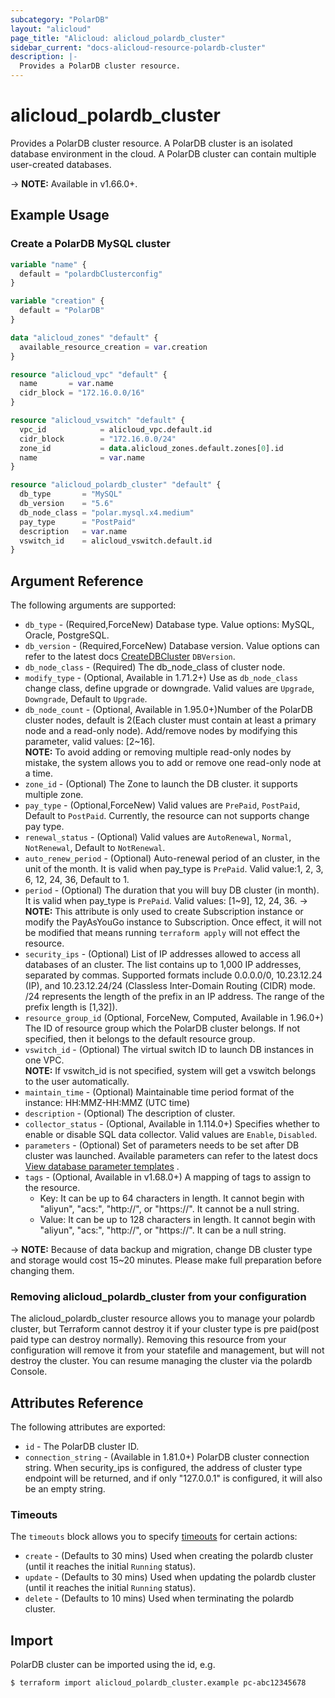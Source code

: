 ```yaml
---
subcategory: "PolarDB"
layout: "alicloud"
page_title: "Alicloud: alicloud_polardb_cluster"
sidebar_current: "docs-alicloud-resource-polardb-cluster"
description: |-
  Provides a PolarDB cluster resource.
---
```


# alicloud\_polardb\_cluster

Provides a PolarDB cluster resource. A PolarDB cluster is an isolated database
environment in the cloud. A PolarDB cluster can contain multiple user-created
databases.

-> **NOTE:** Available in v1.66.0+.

## Example Usage

### Create a PolarDB MySQL cluster

```terraform
variable "name" {
  default = "polardbClusterconfig"
}

variable "creation" {
  default = "PolarDB"
}

data "alicloud_zones" "default" {
  available_resource_creation = var.creation
}

resource "alicloud_vpc" "default" {
  name       = var.name
  cidr_block = "172.16.0.0/16"
}

resource "alicloud_vswitch" "default" {
  vpc_id            = alicloud_vpc.default.id
  cidr_block        = "172.16.0.0/24"
  zone_id           = data.alicloud_zones.default.zones[0].id
  name              = var.name
}

resource "alicloud_polardb_cluster" "default" {
  db_type       = "MySQL"
  db_version    = "5.6"
  db_node_class = "polar.mysql.x4.medium"
  pay_type      = "PostPaid"
  description   = var.name
  vswitch_id    = alicloud_vswitch.default.id
}
```

## Argument Reference

The following arguments are supported:

* `db_type` - (Required,ForceNew) Database type. Value options: MySQL, Oracle, PostgreSQL.
* `db_version` - (Required,ForceNew) Database version. Value options can refer to the latest docs [CreateDBCluster](https://help.aliyun.com/document_detail/98169.html) `DBVersion`.
* `db_node_class` - (Required) The db_node_class of cluster node.
* `modify_type` - (Optional, Available in 1.71.2+) Use as `db_node_class` change class, define upgrade or downgrade. Valid values are `Upgrade`, `Downgrade`, Default to `Upgrade`.
* `db_node_count` - (Optional, Available in 1.95.0+)Number of the PolarDB cluster nodes, default is 2(Each cluster must contain at least a primary node and a read-only node). Add/remove nodes by modifying this parameter, valid values: [2~16].  
    **NOTE:** To avoid adding or removing multiple read-only nodes by mistake, the system allows you to add or remove one read-only node at a time.
* `zone_id` - (Optional) The Zone to launch the DB cluster. it supports multiple zone.
* `pay_type` - (Optional,ForceNew) Valid values are `PrePaid`, `PostPaid`, Default to `PostPaid`. Currently, the resource can not supports change pay type.
* `renewal_status` - (Optional) Valid values are `AutoRenewal`, `Normal`, `NotRenewal`, Default to `NotRenewal`.
* `auto_renew_period` - (Optional) Auto-renewal period of an cluster, in the unit of the month. It is valid when pay_type is `PrePaid`. Valid value:1, 2, 3, 6, 12, 24, 36, Default to 1.
* `period` - (Optional) The duration that you will buy DB cluster (in month). It is valid when pay_type is `PrePaid`. Valid values: [1~9], 12, 24, 36.
-> **NOTE:** This attribute is only used to create Subscription instance or modify the PayAsYouGo instance to Subscription. Once effect, it will not be modified that means running `terraform apply` will not effect the resource.
* `security_ips` - (Optional) List of IP addresses allowed to access all databases of an cluster. The list contains up to 1,000 IP addresses, separated by commas. Supported formats include 0.0.0.0/0, 10.23.12.24 (IP), and 10.23.12.24/24 (Classless Inter-Domain Routing (CIDR) mode. /24 represents the length of the prefix in an IP address. The range of the prefix length is [1,32]).
* `resource_group_id` (Optional, ForceNew, Computed, Available in 1.96.0+) The ID of resource group which the PolarDB cluster belongs. If not specified, then it belongs to the default resource group.
* `vswitch_id` - (Optional) The virtual switch ID to launch DB instances in one VPC.  
    **NOTE:** If vswitch_id is not specified, system will get a vswitch belongs to the user automatically.
* `maintain_time` - (Optional) Maintainable time period format of the instance: HH:MMZ-HH:MMZ (UTC time)
* `description` - (Optional) The description of cluster.
* `collector_status` - (Optional, Available in 1.114.0+) Specifies whether to enable or disable SQL data collector. Valid values are `Enable`, `Disabled`.
* `parameters` - (Optional) Set of parameters needs to be set after DB cluster was launched. Available parameters can refer to the latest docs [View database parameter templates](https://www.alibabacloud.com/help/doc-detail/98122.htm) .
* `tags` - (Optional, Available in v1.68.0+) A mapping of tags to assign to the resource.
    - Key: It can be up to 64 characters in length. It cannot begin with "aliyun", "acs:", "http://", or "https://". It cannot be a null string.
    - Value: It can be up to 128 characters in length. It cannot begin with "aliyun", "acs:", "http://", or "https://". It can be a null string.

-> **NOTE:** Because of data backup and migration, change DB cluster type and storage would cost 15~20 minutes. Please make full preparation before changing them.

### Removing alicloud_polardb_cluster from your configuration
 
The alicloud_polardb_cluster resource allows you to manage your polardb cluster, but Terraform cannot destroy it if your cluster type is pre paid(post paid type can destroy normally). Removing this resource from your configuration will remove it from your statefile and management, but will not destroy the cluster. You can resume managing the cluster via the polardb Console.
 
## Attributes Reference

The following attributes are exported:

* `id` - The PolarDB cluster ID.
* `connection_string` - (Available in 1.81.0+) PolarDB cluster connection string. When security_ips is configured, the address of cluster type endpoint will be returned, and if only "127.0.0.1" is configured, it will also be an empty string.

### Timeouts

The `timeouts` block allows you to specify [timeouts](https://www.terraform.io/docs/configuration-0-11/resources.html#timeouts) for certain actions:

* `create` - (Defaults to 30 mins) Used when creating the polardb cluster (until it reaches the initial `Running` status). 
* `update` - (Defaults to 30 mins) Used when updating the polardb cluster (until it reaches the initial `Running` status). 
* `delete` - (Defaults to 10 mins) Used when terminating the polardb cluster. 

## Import

PolarDB cluster can be imported using the id, e.g.

```
$ terraform import alicloud_polardb_cluster.example pc-abc12345678
```